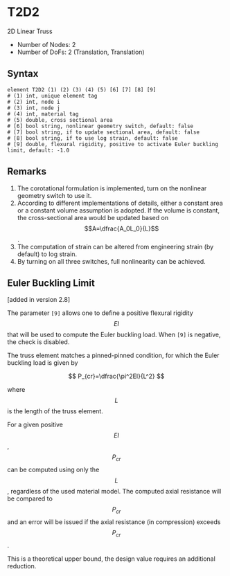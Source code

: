 # T2D2

2D Linear Truss

* Number of Nodes: 2
* Number of DoFs: 2 (Translation, Translation)

## Syntax

```
element T2D2 (1) (2) (3) (4) (5) [6] [7] [8] [9]
# (1) int, unique element tag
# (2) int, node i
# (3) int, node j
# (4) int, material tag
# (5) double, cross sectional area
# [6] bool string, nonlinear geometry switch, default: false
# [7] bool string, if to update sectional area, default: false
# [8] bool string, if to use log strain, default: false
# [9] double, flexural rigidity, positive to activate Euler buckling limit, default: -1.0
```

## Remarks

1. The corotational formulation is implemented, turn on the nonlinear geometry switch to use it.
2. According to different implementations of details, either a constant area or a constant volume assumption is adopted.
   If the volume is constant, the cross-sectional area would be updated based on $$A=\dfrac{A_0L_0}{L}$$.
3. The computation of strain can be altered from engineering strain (by default) to log strain.
4. By turning on all three switches, full nonlinearity can be achieved.

## Euler Buckling Limit

[added in version 2.8]

The parameter `[9]` allows one to define a positive flexural rigidity $$EI$$ that will be used to compute the Euler
buckling load.
When `[9]` is negative, the check is disabled.

The truss element matches a pinned-pinned condition, for which the Euler buckling load is given by

$$
P_{cr}=\dfrac{\pi^2EI}{L^2}
$$

where $$L$$ is the length of the truss element.

For a given positive $$EI$$, $$P_{cr}$$ can be computed using only the $$L$$, regardless of the used material model.
The computed axial resistance will be compared to $$P_{cr}$$ and an error will be issued if the axial resistance
(in compression) exceeds $$P_{cr}$$.

This is a theoretical upper bound, the design value requires an additional reduction.

